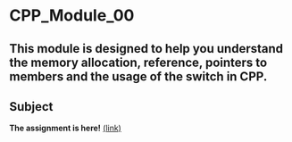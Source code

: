 # CPP_Module_00
## This module is designed to help you understand the memory allocation, reference, pointers to members and the usage of the switch in CPP.
## Subject
**The assignment is here!** [(link)](https://github.com/AtaullinShamil/42-CPP_Module/blob/main/CPP_Module_01/includes/cpp_01.pdf)
